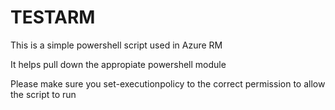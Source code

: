 TESTARM
===

This is a simple powershell script used in Azure RM

It helps pull down the appropiate powershell module

Please make sure you set-executionpolicy to the correct permission to allow the script to run
